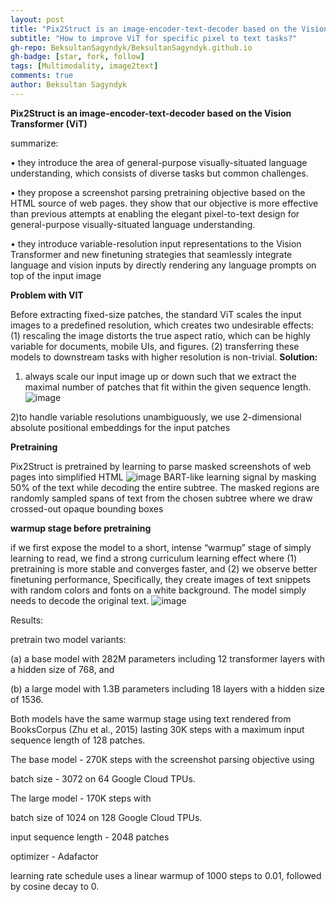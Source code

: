 ```yaml
---
layout: post
title: "Pix2Struct is an image-encoder-text-decoder based on the Vision Transformer (ViT)"
subtitle: "How to improve ViT for specific pixel to text tasks?"
gh-repo: BeksultanSagyndyk/BeksultanSagyndyk.github.io
gh-badge: [star, fork, follow]
tags: [Multimodality, image2text]
comments: true
author: Beksultan Sagyndyk
---
```


**Pix2Struct is an image-encoder-text-decoder based on the Vision Transformer (ViT)**

summarize:

• they introduce the area of general-purpose visually-situated language understanding, which consists of diverse tasks but common challenges.

• they propose a screenshot parsing pretraining objective based on the HTML source of web
pages. they show that our objective is more effective than previous attempts at enabling the
elegant pixel-to-text design for general-purpose visually-situated language understanding.

• they introduce variable-resolution input representations to the Vision Transformer and new finetuning strategies that seamlessly integrate language and vision inputs by directly rendering any
language prompts on top of the input image

**Problem with VIT**

Before extracting fixed-size patches, the standard ViT scales the input images to a
predefined resolution, which creates two undesirable effects:
(1) rescaling the image distorts the true aspect ratio, which can be highly variable for documents, mobile UIs, and figures.
(2) transferring these models to downstream tasks with higher resolution is non-trivial.
**Solution:**

1) always scale our input image up or down such that we extract the maximal
number of patches that fit within the given sequence length.
![image](https://github.com/SanzharMrz/NLP-papers/assets/46630209/465f1d7e-a435-4c55-88c3-c46fed97069b)



2)to handle variable resolutions unambiguously, we use 2-dimensional absolute positional
embeddings for the input patches

**Pretraining**

Pix2Struct is pretrained by learning to parse masked screenshots of web pages into simplified HTML
![image](https://github.com/SanzharMrz/NLP-papers/assets/46630209/da10387d-bcb2-4379-a189-43ec09ca2ebc)
BART-like learning signal by masking 50% of the text while decoding the entire subtree. The masked regions are randomly sampled
spans of text from the chosen subtree where we draw crossed-out opaque bounding boxes

****warmup stage before pretraining****

if we first expose the model to a short, intense “warmup” stage of simply learning to read, we find a strong curriculum learning
effect where (1) pretraining is more stable and converges faster, and (2) we observe better finetuning
performance, 
Specifically, they create images of text snippets with random
colors and fonts on a white background. The model simply needs to decode the original text.
![image](https://github.com/SanzharMrz/NLP-papers/assets/46630209/62e01e24-d839-4236-96eb-8899416ee678)

Results:

pretrain two model variants: 

(a) a base model with 282M parameters including 12
transformer layers with a hidden size of 768, and 

(b) a large model with 1.3B parameters including
18 layers with a hidden size of 1536. 

Both models have the same warmup stage using text rendered
from BooksCorpus (Zhu et al., 2015) lasting 30K steps with a maximum input sequence length of
128 patches. 

The base model  -  270K steps with the screenshot parsing
objective using

batch size -  3072 on 64 Google Cloud TPUs.

The large model -  170K steps with 

batch size of 1024 on 128 Google Cloud TPUs.

input sequence length  -  2048 patches 

optimizer -  Adafactor  

learning rate schedule uses a linear warmup of 1000 steps to 0.01, followed by cosine decay to 0.
